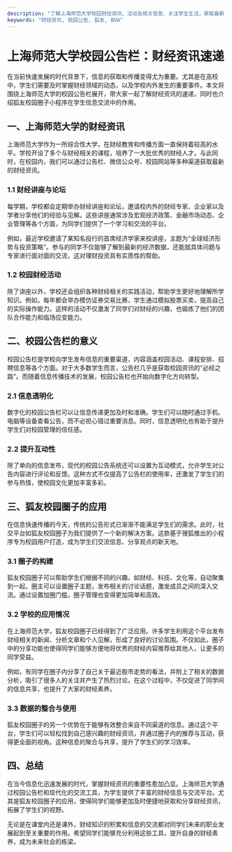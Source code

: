```yaml
---
description: "了解上海师范大学校园财经资讯、活动及相关信息，关注学生生活，获取最新动态。"
keywords: "财经资讯, 校园公告, 狐友, BUA"
---
```

# 上海师范大学校园公告栏：财经资讯速递

在当前快速发展的时代背景下，信息的获取和传播变得尤为重要。尤其是在高校中，学生们需要及时掌握财经领域的动态，以及学校内外发生的重要事件。本文将围绕上海师范大学的校园公告栏展开，带大家一起了解财经资讯的速递，同时也介绍狐友校园圈子小程序在学生信息交流中的作用。

## 一、上海师范大学的财经资讯

上海师范大学作为一所综合性大学，在财经教育和传播方面一直保持着较高的水平。学校开设了多个与财经相关的课程，培养了一大批优秀的财经人才。与此同时，在校园内，我们可以通过公告栏、微信公众号、校园网站等多种渠道获取最新的财经资讯。

### 1.1 财经讲座与论坛

每学期，学校都会定期举办财经讲座和论坛，邀请校内外的财经专家、企业家以及学者分享他们的经验与见解。这些讲座通常涉及宏观经济政策、金融市场动态、企业管理等各个方面，为同学们提供了一个学习和交流的平台。

例如，最近学校邀请了某知名投行的首席经济学家来校讲座，主题为“全球经济形势与投资策略”。参与的同学不仅能够了解到最新的经济数据，还能就具体问题与专家进行面对面的交流，这对理财投资具有实质性的帮助。

### 1.2 校园财经活动

除了讲座以外，学校还会组织各种财经相关的实践活动，帮助学生更好地理解所学知识。例如，每年都会举办模仿证券交易比赛，学生通过模拟股票买卖，提高自己的实际操作能力。这样的活动不仅激发了同学们对财经的兴趣，也锻炼了他们的团队合作能力和临场应变能力。

## 二、校园公告栏的意义

校园公告栏是学校向学生发布信息的重要渠道，内容涵盖校园活动、课程安排、招聘信息等各个方面。对于大多数学生而言，公告栏几乎是获取校园资讯的“必经之路”。而随着信息传播技术的发展，校园公告栏也开始向数字化方向转型。

### 2.1 信息透明化

数字化的校园公告栏可以让信息传递更加及时和准确。学生们可以随时通过手机、电脑等设备查看公告，而不必担心错过重要消息。同时，信息透明化也有助于提升学生们对校园管理的信任感。

### 2.2 提升互动性

除了单向的信息发布，现代的校园公告系统还可以设置为互动模式，允许学生对公告内容进行评论和反馈。这种方式不仅提高了公告栏的使用率，还激发了学生们的参与热情，使校园文化更加丰富多彩。

## 三、狐友校园圈子的应用

在信息快速传播的今天，传统的公告形式已渐渐不能满足学生们的需求。此时，社交平台如狐友校园圈子为我们提供了一个新的解决方案。这款基于搜狐推出的小程序专为校园用户打造，成为学生们交流信息、分享观点的新天地。

### 3.1 圈子的构建

狐友校园圈子可以帮助学生们根据不同的兴趣，如财经、科技、文化等，自动聚集到一起。圈主可以设置圈子主题，发布相关的讨论话题，激发成员之间的深入交流。通过设置加圈门槛，圈子管理也变得更加简单和高效。

### 3.2 学校的应用情况

在上海师范大学，狐友校园圈子已经得到了广泛应用。许多学生利用这个平台发布财经相关的新闻、分析文章和个人见解，形成了良好的讨论氛围。不仅如此，圈子中的分享功能也使得同学们能够方便地将优秀的财经内容推荐给其他人，让更多的同学受益。

例如，有同学在圈子内分享了自己关于最近股市走势的看法，并附上了相关的数据分析，吸引了很多人的关注并产生了热烈讨论。在这个过程中，不仅促进了同学间的信息共享，也提升了大家的财经素养。

### 3.3 数据的整合与使用

狐友校园圈子的另一个优势在于能够有效整合来自不同渠道的信息。通过这个平台，学生们可以轻松找到自己感兴趣的财经资讯，并通过圈子内的推荐与互动，获得更全面的视角。这种信息的聚合与共享，提升了学生们的学习效率。

## 四、总结

在当今信息化迅速发展的时代，掌握财经资讯的重要性愈加凸显。上海师范大学通过校园公告栏和现代化的交流工具，为学生提供了丰富的财经信息与交流平台。尤其是狐友校园圈子的应用，使得同学们能够更加及时便捷地获取和分享财经资讯，拓展了学生们的视野。

无论是在课堂内还是课外，财经知识的积累和信息的交流都对同学们未来的职业发展起到至关重要的作用。希望同学们能够充分利用这些工具，提升自身的财经素养，成为未来社会的栋梁。
